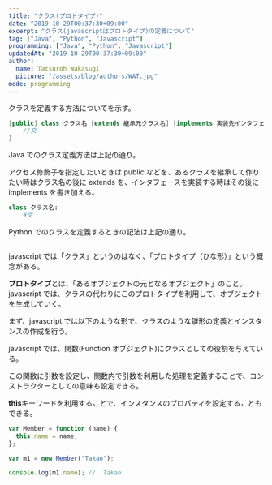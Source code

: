 ```yaml
---
title: "クラス(プロトタイプ)"
date: "2019-10-29T00:37:30+09:00"
excerpt: "クラス(javascriptはプロトタイプ)の定義について"
tag: ["Java", "Python", "Javascript"]
programming: ["Java", "Python", "Javascript"]
updatedAt: "2019-10-29T00:37:30+09:00"
author:
  name: Tatsuroh Wakasugi
  picture: "/assets/blog/authors/WAT.jpg"
mode: programming
---
```


クラスを定義する方法についてを示す。

<div class="note_content_by_programming_language" id="note_content_Java">

```java
[public] class クラス名 [extends 継承元クラス名] [implements 実装先インタフェース名]{
    //文
}
```

Java でのクラス定義方法は上記の通り。

アクセス修飾子を指定したいときは public などを、あるクラスを継承して作りたい時はクラス名の後に extends を、インタフェースを実装する時はその後に implements を書き加える。

</div>
<div class="note_content_by_programming_language" id="note_content_Python">

```python
class クラス名:
    #文
```

Python でのクラスを定義するときの記法は上記の通り。

</div>
<div class="note_content_by_programming_language" id="note_content_Javascript">

```javascript

```

javascript では「クラス」というのはなく、「プロトタイプ（ひな形）」という概念がある。

**プロトタイプ**とは、「あるオブジェクトの元となるオブジェクト」のこと。javascript では、クラスの代わりにこのプロトタイプを利用して、オブジェクトを生成していく。

まず、javascript では以下のような形で、クラスのような雛形の定義とインスタンスの作成を行う。

javascript では、関数(Function オブジェクト)にクラスとしての役割を与えている。

この関数に引数を設定し、関数内で引数を利用した処理を定義することで、コンストラクターとしての意味も設定できる。

**this**キーワードを利用することで、インスタンスのプロパティを設定することもできる。

```javascript
var Member = function (name) {
  this.name = name;
};

var m1 = new Member("Takao");

console.log(m1.name); // 'Takao'
```

</div>
